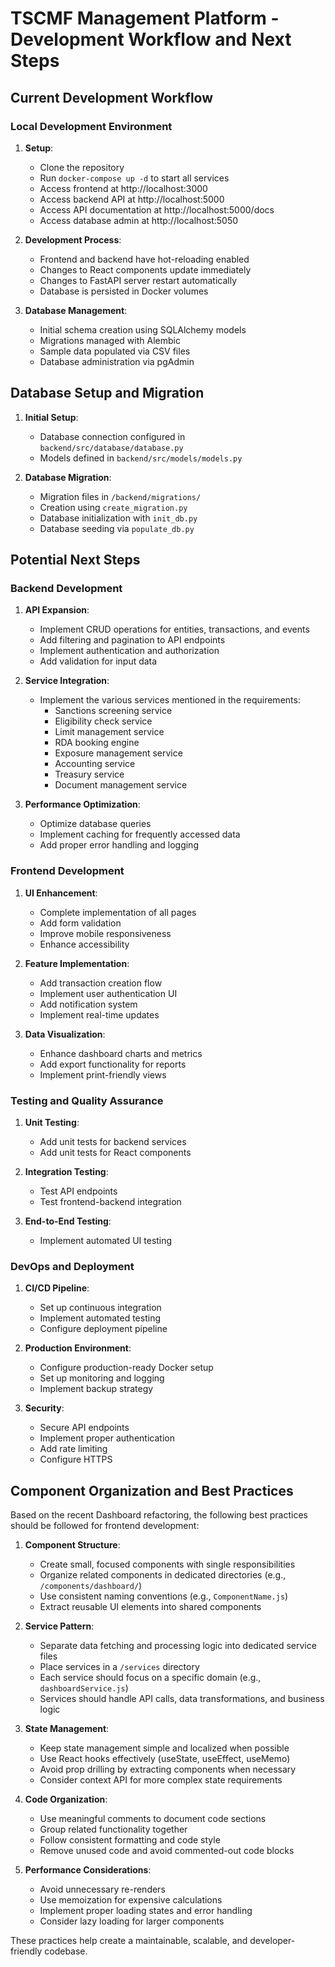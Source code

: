 # TSCMF Management Platform - Development Workflow and Next Steps

## Current Development Workflow

### Local Development Environment

1. **Setup**:
   - Clone the repository
   - Run `docker-compose up -d` to start all services
   - Access frontend at http://localhost:3000
   - Access backend API at http://localhost:5000
   - Access API documentation at http://localhost:5000/docs
   - Access database admin at http://localhost:5050

2. **Development Process**:
   - Frontend and backend have hot-reloading enabled
   - Changes to React components update immediately
   - Changes to FastAPI server restart automatically
   - Database is persisted in Docker volumes

3. **Database Management**:
   - Initial schema creation using SQLAlchemy models
   - Migrations managed with Alembic
   - Sample data populated via CSV files
   - Database administration via pgAdmin

## Database Setup and Migration

1. **Initial Setup**:
   - Database connection configured in `backend/src/database/database.py`
   - Models defined in `backend/src/models/models.py`

2. **Database Migration**:
   - Migration files in `/backend/migrations/`
   - Creation using `create_migration.py`
   - Database initialization with `init_db.py`
   - Database seeding via `populate_db.py`

## Potential Next Steps

### Backend Development

1. **API Expansion**:
   - Implement CRUD operations for entities, transactions, and events
   - Add filtering and pagination to API endpoints
   - Implement authentication and authorization
   - Add validation for input data

2. **Service Integration**:
   - Implement the various services mentioned in the requirements:
     - Sanctions screening service
     - Eligibility check service
     - Limit management service
     - RDA booking engine
     - Exposure management service
     - Accounting service
     - Treasury service
     - Document management service

3. **Performance Optimization**:
   - Optimize database queries
   - Implement caching for frequently accessed data
   - Add proper error handling and logging

### Frontend Development

1. **UI Enhancement**:
   - Complete implementation of all pages
   - Add form validation
   - Improve mobile responsiveness
   - Enhance accessibility

2. **Feature Implementation**:
   - Add transaction creation flow
   - Implement user authentication UI
   - Add notification system
   - Implement real-time updates

3. **Data Visualization**:
   - Enhance dashboard charts and metrics
   - Add export functionality for reports
   - Implement print-friendly views

### Testing and Quality Assurance

1. **Unit Testing**:
   - Add unit tests for backend services
   - Add unit tests for React components

2. **Integration Testing**:
   - Test API endpoints
   - Test frontend-backend integration

3. **End-to-End Testing**:
   - Implement automated UI testing

### DevOps and Deployment

1. **CI/CD Pipeline**:
   - Set up continuous integration
   - Implement automated testing
   - Configure deployment pipeline

2. **Production Environment**:
   - Configure production-ready Docker setup
   - Set up monitoring and logging
   - Implement backup strategy

3. **Security**:
   - Secure API endpoints
   - Implement proper authentication
   - Add rate limiting
   - Configure HTTPS 

## Component Organization and Best Practices

Based on the recent Dashboard refactoring, the following best practices should be followed for frontend development:

1. **Component Structure**:
   - Create small, focused components with single responsibilities
   - Organize related components in dedicated directories (e.g., `/components/dashboard/`)
   - Use consistent naming conventions (e.g., `ComponentName.js`)
   - Extract reusable UI elements into shared components

2. **Service Pattern**:
   - Separate data fetching and processing logic into dedicated service files
   - Place services in a `/services` directory
   - Each service should focus on a specific domain (e.g., `dashboardService.js`)
   - Services should handle API calls, data transformations, and business logic

3. **State Management**:
   - Keep state management simple and localized when possible
   - Use React hooks effectively (useState, useEffect, useMemo)
   - Avoid prop drilling by extracting components when necessary
   - Consider context API for more complex state requirements

4. **Code Organization**:
   - Use meaningful comments to document code sections
   - Group related functionality together
   - Follow consistent formatting and code style
   - Remove unused code and avoid commented-out code blocks

5. **Performance Considerations**:
   - Avoid unnecessary re-renders
   - Use memoization for expensive calculations
   - Implement proper loading states and error handling
   - Consider lazy loading for larger components

These practices help create a maintainable, scalable, and developer-friendly codebase. 